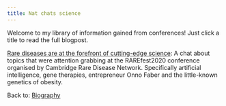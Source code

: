```yaml
---
title: Nat chats science 
---
```

Welcome to my library of information gained from conferences! Just click a title to read the full blogpost.

[Rare diseases are at the forefront of cutting-edge science](https://natsblog.github.io/RAREfest2020): A chat about topics that were attention grabbing at the 
RAREfest2020 conference organised by Cambridge Rare Disease Network. Specifically artificial intelligence, gene therapies, entrepreneur Onno Faber
and the little-known genetics of obesity.

Back to: [Biography](https://natsblog.github.io)
